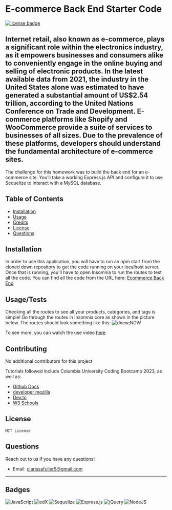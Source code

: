 # E-commerce Back End Starter Code

[![license badge](https://img.shields.io/badge/License-MIT-green)](LICENSE)

## Internet retail, also known as e-commerce, plays a significant role within the electronics industry, as it empowers businesses and consumers alike to conveniently engage in the online buying and selling of electronic products. In the latest available data from 2021, the industry in the United States alone was estimated to have generated a substantial amount of US$2.54 trillion, according to the United Nations Conference on Trade and Development. E-commerce platforms like Shopify and WooCommerce provide a suite of services to businesses of all sizes. Due to the prevalence of these platforms, developers should understand the fundamental architecture of e-commerce sites.

The challenge for this homework was to build the back end for an e-commerce site. You’ll take a working Express.js API and configure it to use Sequelize to interact with a MySQL database.

## Table of Contents

- [Installation](#installation)
- [Usage](#usage)
- [Credits](#credits)
- [License](#license)
- [Questions](#questions)

## Installation

In order to use this application, you will have to run an npm start from the cloned down repository to get the code running on your localhost server. Once that is running, you'll have to open Insomnia to run the routes to test all the code. You can find all the code from the URL here:
[Ecommerce Back End](https://github.com/clarissafuller/ecommerce-back-end-homework)

## Usage/Tests

Checking all the routes to see all your products, categories, and tags is simple! Go through the routes in Insomnia core as shown in the picture below.
The routes should look something like this:
![dnew;NDW](https://github.com/clarissafuller/ecommerce-back-end-homework/assets/141360959/5b9e1df1-08c7-4d4e-9ba8-f887f73336b0)

To see more, you can watch the use video [here](https://drive.google.com/file/d/1XkbrnjzbheV2xQsPcM8oQ2mekllRzKk4/view?usp=drive_link)

## Contributing

No additional contributors for this project 

Tutorials followed include Columbia University Coding Bootcamp 2023, as well as:

- [Github Docs](https://docs.github.com/en)
- [developer mozilla](https://developer.mozilla.org/en-US/)
- [Dev.to](https://dev.to/)
- [W3 Schools](https://www.w3schools.com/)


## License

    MIT License

## Questions

Reach out to us if you have any questions!

- Email: clarissafuller5@gmail.com

---

## Badges

![JavaScript](https://img.shields.io/badge/javascript-%23323330.svg?style=for-the-badge&logo=javascript&logoColor=%23F7DF1E)
![edX](https://img.shields.io/badge/edX-%2302262B.svg?style=for-the-badge&logo=edX&logoColor=white)
![Sequelize](https://img.shields.io/badge/Sequelize-52B0E7?style=for-the-badge&logo=Sequelize&logoColor=white)
![Express.js](https://img.shields.io/badge/express.js-%23404d59.svg?style=for-the-badge&logo=express&logoColor=%2361DAFB) ![jQuery](https://img.shields.io/badge/jquery-%230769AD.svg?style=for-the-badge&logo=jquery&logoColor=white)
![NodeJS](https://img.shields.io/badge/node.js-6DA55F?style=for-the-badge&logo=node.js&logoColor=white)
